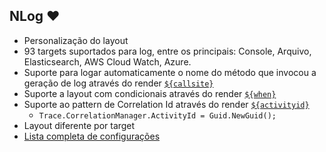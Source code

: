 ## NLog :heart:

- Personalização do layout
- 93 targets suportados para log, entre os principais: Console, Arquivo, Elasticsearch, AWS Cloud Watch, Azure.
- Suporte para logar automaticamente o nome do método que invocou a geração de log através do render [`${callsite}`](https://github.com/NLog/NLog/wiki/Callsite-Layout-Renderer)
- Suporte a layout com condicionais através do render [`${when}`](https://github.com/NLog/NLog/wiki/When-Layout-Renderer)
- Suporte ao pattern de Correlation Id através do render [`${activityid}`](https://github.com/NLog/NLog/wiki/Trace-Activity-Id-Layout-Renderer)
  - ```Trace.CorrelationManager.ActivityId = Guid.NewGuid();```
- Layout diferente por target
- [Lista completa de configurações](https://nlog-project.org/config/?tab=layout-renderers)
 